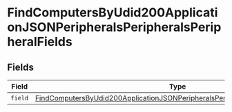 # FindComputersByUdid200ApplicationJSONPeripheralsPeripheralsPeripheralFields


## Fields

| Field                                                                                                                                                                                           | Type                                                                                                                                                                                            | Required                                                                                                                                                                                        | Description                                                                                                                                                                                     |
| ----------------------------------------------------------------------------------------------------------------------------------------------------------------------------------------------- | ----------------------------------------------------------------------------------------------------------------------------------------------------------------------------------------------- | ----------------------------------------------------------------------------------------------------------------------------------------------------------------------------------------------- | ----------------------------------------------------------------------------------------------------------------------------------------------------------------------------------------------- |
| `field`                                                                                                                                                                                         | [FindComputersByUdid200ApplicationJSONPeripheralsPeripheralsPeripheralFieldsField](../../models/operations/findcomputersbyudid200applicationjsonperipheralsperipheralsperipheralfieldsfield.md) | :heavy_minus_sign:                                                                                                                                                                              | N/A                                                                                                                                                                                             |
